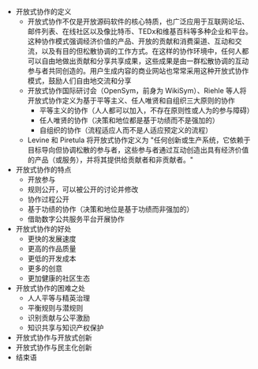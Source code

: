 - 开放式协作的定义
	- 开放式协作不仅是开放源码软件的核心特质，也广泛应用于互联网论坛、邮件列表、在线社区以及像比特币、TEDx和维基百科等多种企业和平台。这种协作模式强调经济价值的产品、开放的贡献和消费渠道、互动和交流，以及有目的但松散协调的工作方式。在这样的协作环境中，任何人都可以自由地做出贡献和分享共享成果，这些成果是由一群松散协调的互动参与者共同创造的。用户生成内容的商业网站也常常采用这种开放式协作模式，鼓励人们自由地交流和分享
	- 开放式协作国际研讨会（OpenSym，前身为 WikiSym）、Riehle 等人将开放式协作定义为基于平等主义、任人唯贤和自组织三大原则的协作
		- 平等主义的协作（人人都可以加入，不存在原则性或人为的参与障碍）
		- 任人唯贤的协作（决策和地位都是基于功绩而不是强加的）
		- 自组织的协作（流程适应人而不是人适应预定义的流程）
	- Levine 和 Piretula 将开放式协作定义为 "任何创新或生产系统，它依赖于目标导向但协调松散的参与者，这些参与者通过互动创造出具有经济价值的产品（或服务），并将其提供给贡献者和非贡献者。"
- 开放式协作的特点
	- 开放参与
	- 规则公开，可以被公开的讨论并修改
	- 协作过程公开
	- 基于功绩的协作（决策和地位是基于功绩而非强加的）
	- 借助数字公共服务平台开展协作
- 开放式协作的好处
	- 更快的发展速度
	- 更高的作品质量
	- 更低的开发成本
	- 更多的创意
	- 更加健康的社区生态
- 开放式协作的困难之处
	- 人人平等与精英治理
	- 平衡规则与潜规则
	- 识别贡献与公平激励
	- 知识共享与知识产权保护
- 开放式协作与开放式创新
- 开放式协作与民主化创新
- 结束语